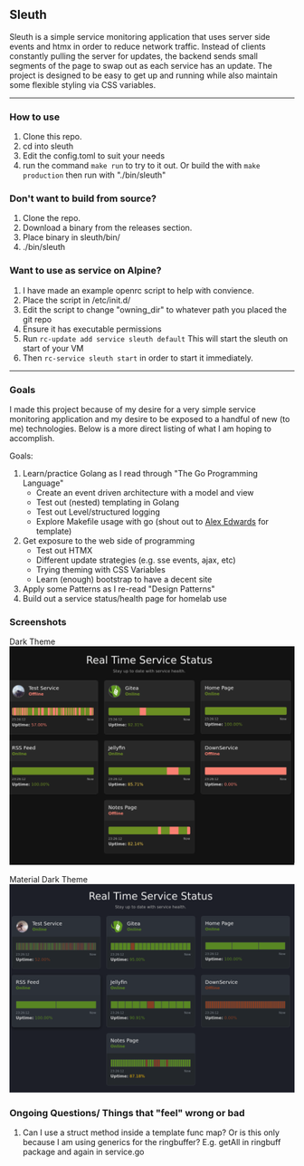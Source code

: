 ## Sleuth

Sleuth is a simple service monitoring application that uses server side events and htmx in order to reduce network traffic.  Instead of clients constantly pulling the server for updates, the backend sends small segments of the page to swap out as each service has an update.  The project is designed to be easy to get up and running while also maintain some flexible styling via CSS variables. 

---
### How to use
1. Clone this repo.
2. cd into sleuth
3. Edit the config.toml to suit your needs
4. run the command ```make run``` to try to it out. Or build the with ```make production``` then run with "./bin/sleuth"

### Don't want to build from source?
1. Clone the repo.
2. Download a binary from the releases section.
3. Place binary in sleuth/bin/
4. ./bin/sleuth

### Want to use as service on Alpine?
1. I have made an example openrc script to help with convience.
2. Place the script in /etc/init.d/
3. Edit the script to change "owning_dir" to whatever path you placed the git repo
4. Ensure it has executable permissions
5. Run ```rc-update add service sleuth default``` This will start the sleuth on start of your VM
6. Then ```rc-service sleuth start``` in order to start it immediately.

---

### Goals
I made this project because of my desire for a very simple service monitoring application and my desire to be exposed to a handful of new (to me) technologies. Below is a more direct listing of what I am hoping to accomplish.

Goals:
1. Learn/practice Golang as I read through "The Go Programming Language"
    * Create an event driven architecture with a model and view
    * Test out (nested) templating in Golang
    * Test out Level/structured logging
    * Explore Makefile usage with go (shout out to [Alex Edwards](https://www.alexedwards.net/blog/a-time-saving-makefile-for-your-go-projects) for template)
2. Get exposure to the web side of programming
    * Test out HTMX
    * Different update strategies (e.g. sse events, ajax, etc)
    * Trying theming with CSS Variables
    * Learn (enough) bootstrap to have a decent site
3. Apply some Patterns as I re-read "Design Patterns"
4. Build out a service status/health page for homelab use

### Screenshots
Dark Theme
![dark_theme_screenshot](./static/assets/dark_theme.png)

Material Dark Theme
![material_dark_theme_screenshot](./static/assets/material_dark.png)

### Ongoing Questions/ Things that "feel" wrong or bad
1. Can I use a struct method inside a template func map?  Or is this only because I am using generics for the ringbuffer? E.g. getAll in ringbuff package and again in service.go
